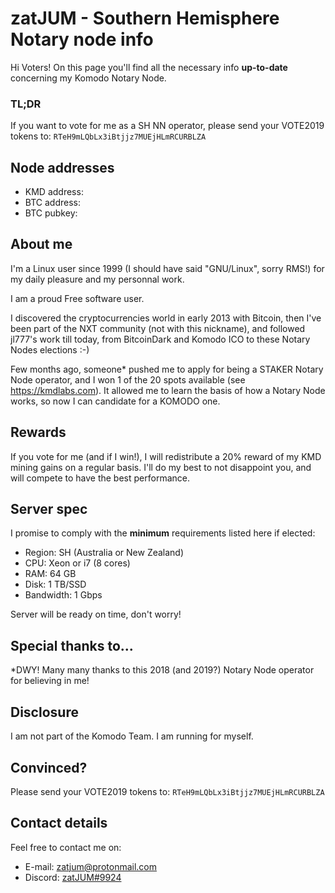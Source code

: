 # zatJUM - Southern Hemisphere Notary node info #

Hi Voters!
On this page you'll find all the necessary info **up-to-date** concerning my Komodo Notary Node.

### TL;DR ###

If you want to vote for me as a SH NN operator, please send your VOTE2019 tokens to: ```RTeH9mLQbLx3iBtjjz7MUEjHLmRCURBLZA```

## Node addresses ##

- KMD address:
- BTC address:
- BTC pubkey:

## About me ##

I'm a Linux user since 1999 (I should have said "GNU/Linux", sorry RMS!) for my daily pleasure and my personnal work.

I am a proud Free software user.

I discovered the cryptocurrencies world in early 2013 with Bitcoin, then I've been part of the NXT community (not with this nickname), and followed jl777's work till today, from BitcoinDark and Komodo ICO to these Notary Nodes elections :-)

Few months ago, someone* pushed me to apply for being a STAKER Notary Node operator, and I won 1 of the 20 spots available (see https://kmdlabs.com).
It allowed me to learn the basis of how a Notary Node works, so now I can candidate for a KOMODO one.

## Rewards ##

If you vote for me (and if I win!), I will redistribute a 20% reward of my KMD mining gains on a regular basis.
I'll do my best to not disappoint you, and will compete to have the best performance.

## Server spec ##

I promise to comply with the **minimum** requirements listed here if elected:
- Region: SH (Australia or New Zealand)
- CPU: Xeon or i7 (8 cores)
- RAM: 64 GB
- Disk: 1 TB/SSD
- Bandwidth: 1 Gbps

Server will be ready on time, don't worry!

## Special thanks to... ##

*DWY! Many many thanks to this 2018 (and 2019?) Notary Node operator for believing in me!

## Disclosure ##

I am not part of the Komodo Team.
I am running for myself.

## Convinced? ##

Please send your VOTE2019 tokens to: ```RTeH9mLQbLx3iBtjjz7MUEjHLmRCURBLZA```

## Contact details ##

Feel free to contact me on:
- E-mail: zatjum@protonmail.com
- Discord: [zatJUM#9924](https://komodoplatform.com/discord)
